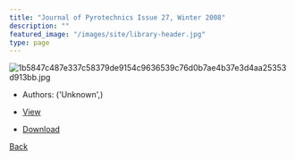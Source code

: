 ```yaml
---
title: "Journal of Pyrotechnics Issue 27, Winter 2008"
description: ""
featured_image: "/images/site/library-header.jpg"
type: page
---
```


![1b5847c487e337c58379de9154c9636539c76d0b7ae4b37e3d4aa25353d913bb.jpg](https://drive.google.com/uc?export=view&id=1YDMPPVygjIHZfcqPbF9dlh2H2UgBsd8s)
* Authors: ('Unknown',)
* <a href="https://drive.google.com/uc?export=view&id=14fQD_OUE8GGu3XTJBFcB6Qti9EwxzxS1" target="_blank">View</a>

* [Download](https://drive.google.com/uc?export=download&id=14fQD_OUE8GGu3XTJBFcB6Qti9EwxzxS1)

[Back](/library/)
